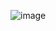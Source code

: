 
![image](https://github.com/Arwa-Fawzy/ICPC-Assiut-University-training-problems/assets/101527083/5ea5e1f6-ce71-4e4a-b696-7a7709e94778)
